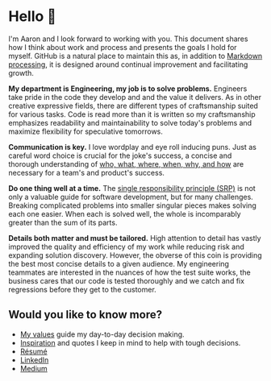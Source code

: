 # Hello 👋

I'm Aaron and I look forward to working with you. This document shares how I think about work and process and presents the goals I hold for myself. GitHub is a natural place to maintain this as, in addition to [Markdown processing](https://guides.github.com/features/mastering-markdown/), it is designed around continual improvement and facilitating growth.

**My department is Engineering, my job is to solve problems.** Engineers take pride in the code they develop and and the value it delivers. As in other creative expressive fields, there are different types of craftsmanship suited for various tasks. Code is read more than it is written so my craftsmanship emphasizes readability and maintainability to solve today's problems and maximize flexibility for speculative tomorrows.

**Communication is key.** I love wordplay and eye roll inducing puns. Just as careful word choice is crucial for the joke's success, a concise and thorough understanding of [who, what, where, when, why, and how](https://en.wikipedia.org/wiki/Five_Ws) are necessary for a team's and product's success.

**Do one thing well at a time.** The [single responsibility principle (SRP)](https://en.wikipedia.org/wiki/Single_responsibility_principle) is not only a valuable guide for software development, but for many challenges. Breaking complicated problems into smaller singular pieces makes solving each one easier. When each is solved well, the whole is incomparably greater than the sum of its parts.

**Details both matter and must be tailored.** High attention to detail has vastly improved the quality and efficiency of my work while reducing risk and expanding solution discovery. However, the obverse of this coin is providing the best most concise details to a given audience. My engineering teammates are interested in the nuances of how the test suite works, the business cares that our code is tested thoroughly and we catch and fix regressions before they get to the customer.

## Would you like to know more?
* [My values](values.md) guide my day-to-day decision making.
* [Inspiration](inspiration.md) and quotes I keep in mind to help with tough decisions.
* [Résumé](https://docs.google.com/document/d/16HJUokYa9xYF6is7VkUr1nF4UJW0jFmuX-jkScv5l3s)
* [LinkedIn](https://www.linkedin.com/in/agrberg)
* [Medium](https://medium.com/@agrberg)
